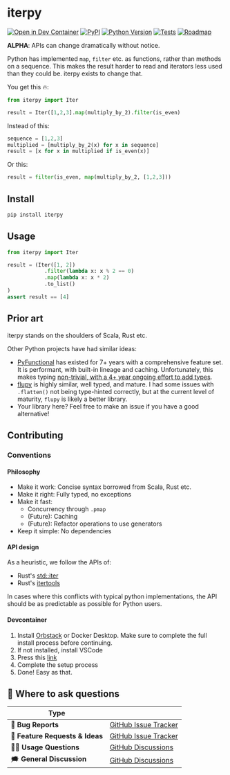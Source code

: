 # iterpy
[![Open in Dev Container](https://img.shields.io/static/v1?label=Dev%20Containers&message=Open&color=blue&logo=visualstudiocode)][dev container]
[![PyPI](https://img.shields.io/pypi/v/iter.svg)][pypi status]
[![Python Version](https://img.shields.io/pypi/pyversions/iterpy)][pypi status]
[![Tests](https://github.com/MartinBernstorff/iterpy/actions/workflows/tests.yml/badge.svg)][tests]
[![Roadmap](https://img.shields.io/badge/Projects-Roadmap-green)][roadmap]

[pypi status]: https://pypi.org/project/iterpy/
[tests]: https://github.com/MartinBernstorff/iterpy/actions?workflow=Tests
[dev container]: https://vscode.dev/redirect?url=vscode://ms-vscode-remote.remote-containers/cloneInVolume?url=https://github.com/MartinBernstorff/iterpy/
[roadmap]: https://github.com/users/MartinBernstorff/projects/3/views/1?groupedBy%5BcolumnId%5D=70727793&sliceBy%5BcolumnId%5D=Status&filterQuery=-status%3ADone


<!-- start short-description -->
**ALPHA**: APIs can change dramatically without notice.

Python has implemented `map`, `filter` etc. as functions, rather than methods on a sequence. This makes the result harder to read and iterators less used than they could be. iterpy exists to change that. 

You get this 🔥:

```python
from iterpy import Iter

result = Iter([1,2,3].map(multiply_by_2).filter(is_even)
```

Instead of this:

```python
sequence = [1,2,3]
multiplied = [multiply_by_2(x) for x in sequence]
result = [x for x in multiplied if is_even(x)]
```

Or this:

```python
result = filter(is_even, map(multiply_by_2, [1,2,3]))
```
<!-- end short-description -->

## Install
```bash
pip install iterpy
```

## Usage
```python
from iterpy import Iter

result = (Iter([1, 2])
            .filter(lambda x: x % 2 == 0)
            .map(lambda x: x * 2)
            .to_list()
)
assert result == [4]
```

## Prior art
iterpy stands on the shoulders of Scala, Rust etc. 

Other Python projects have had similar ideas:
* [PyFunctional](https://github.com/EntilZha/PyFunctional) has existed for 7+ years with a comprehensive feature set. It is performant, with built-in lineage and caching. Unfortunately, this makes typing [non-trivial, with a 4+ year ongoing effort to add types](https://github.com/EntilZha/PyFunctional/issues/118).
* [flupy](https://github.com/olirice/flupy) is highly similar, well typed, and mature. I had some issues with `.flatten()` not being type-hinted correctly, but at the current level of maturity, `flupy` is likely a better library.
* Your library here? Feel free to make an issue if you have a good alternative!

## Contributing
### Conventions
#### Philosophy
* Make it work: Concise syntax borrowed from Scala, Rust etc.
* Make it right: Fully typed, no exceptions
* Make it fast: 
    * Concurrency through `.pmap`
    * (Future): Caching
    * (Future): Refactor operations to use generators
* Keep it simple: No dependencies

#### API design
As a heuristic, we follow the APIs of:
* Rust's [std::iter](https://doc.rust-lang.org/stable/std/iter/)
* Rust's [itertools](https://docs.rs/itertools/latest/itertools/index.html)

In cases where this conflicts with typical python implementations, the API should be as predictable as possible for Python users.

#### Devcontainer
1. Install [Orbstack](https://orbstack.dev/) or Docker Desktop. Make sure to complete the full install process before continuing.
2. If not installed, install VSCode
3. Press this [link](https://vscode.dev/redirect?url=vscode://ms-vscode-remote.remote-containers/cloneInVolume?url=https://github.com/MartinBernstorff/iterpy/)
4. Complete the setup process
5. Done! Easy as that.

## 💬 Where to ask questions

| Type                           |                        |
| ------------------------------ | ---------------------- |
| 🚨 **Bug Reports**              | [GitHub Issue Tracker] |
| 🎁 **Feature Requests & Ideas** | [GitHub Issue Tracker] |
| 👩‍💻 **Usage Questions**          | [GitHub Discussions]   |
| 🗯 **General Discussion**       | [GitHub Discussions]   |

[github issue tracker]: https://github.com/MartinBernstorff/iterpy/issues
[github discussions]: https://github.com/MartinBernstorff/iterpy/discussions


